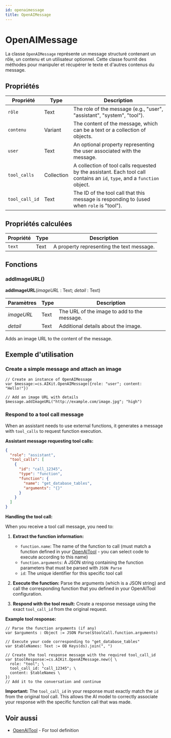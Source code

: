 ```yaml
---
id: openaimessage
title: OpenAIMessage
---
```


# OpenAIMessage

La classe `OpenAIMessage` représente un message structuré contenant un rôle, un contenu et un utilisateur optionnel. Cette classe fournit des méthodes pour manipuler et récupérer le texte et d'autres contenus du message.

## Propriétés

| Propriété      | Type       | Description                                                                                                                                              |
| -------------- | ---------- | -------------------------------------------------------------------------------------------------------------------------------------------------------- |
| `rôle`         | Text       | The role of the message (e.g., "user", "assistant", "system", "tool").                |
| `contenu`      | Variant    | The content of the message, which can be a text or a collection of objects.                                                              |
| `user`         | Text       | An optional property representing the user associated with the message.                                                                  |
| `tool_calls`   | Collection | A collection of tool calls requested by the assistant. Each tool call contains an `id`, `type`, and a `function` object. |
| `tool_call_id` | Text       | The ID of the tool call that this message is responding to (used when `role` is "tool").                              |

## Propriétés calculées

| Propriété | Type | Description                                               |
| --------- | ---- | --------------------------------------------------------- |
| `text`    | Text | A property representing the text message. |

## Fonctions

### addImageURL()

**addImageURL**(*imageURL* : Text; *detail* : Text)

| Paramètres | Type | Description                                                 |
| ---------- | ---- | ----------------------------------------------------------- |
| *imageURL* | Text | The URL of the image to add to the message. |
| *detail*   | Text | Additional details about the image.         |

Adds an image URL to the content of the message.

## Exemple d'utilisation

### Create a simple message and attach an image

```4d
// Create an instance of OpenAIMessage
var $message:=cs.AIKit.OpenAIMessage({role: "user"; content: "Hello!"})

// Add an image URL with details
$message.addImageURL("http://example.com/image.jpg"; "high")
```

### Respond to a tool call message

When an assistant needs to use external functions, it generates a message with `tool_calls` to request function execution.

**Assistant message requesting tool calls:**

```json
{
  "role": "assistant",
  "tool_calls": [
    {
      "id": "call_12345",
      "type": "function",
      "function": {
        "name": "get_database_tables",
        "arguments": "{}"
      }
    }
  ]
}
```

**Handling the tool call:**

When you receive a tool call message, you need to:

1. **Extract the function information:**
   - `function.name`: The name of the function to call (must match a function defined in your [OpenAITool](OpenAITool.md) - you can select code to execute according to this name)
   - `function.arguments`: A JSON string containing the function parameters that must be parsed with `JSON Parse`
   - `id`: The unique identifier for this specific tool call

2. **Execute the function:**
   Parse the arguments (which is a JSON string) and call the corresponding function that you defined in your OpenAITool configuration.

3. **Respond with the tool result:**
   Create a response message using the exact `tool_call_id` from the original request.

**Example tool response:**

```4d
// Parse the function arguments (if any)
var $arguments : Object := JSON Parse($toolCall.function.arguments)

// Execute your code corresponding to "get_database_tables" 
var $tableNames: Text := OB Keys(ds).join(", ")

// Create the tool response message with the required tool_call_id
var $toolResponse:=cs.AIKit.OpenAIMessage.new({ \
  role: "tool"; \
  tool_call_id: "call_12345"; \
  content: $tableNames \
})
// Add it to the conversation and continue
```

**Important:** The `tool_call_id` in your response must exactly match the `id` from the original tool call. This allows the AI model to correctly associate your response with the specific function call that was made.

## Voir aussi

- [OpenAITool](OpenAITool.md) - For tool definition